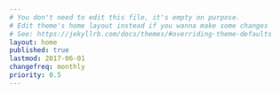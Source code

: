 ```yaml
---
# You don't need to edit this file, it's empty on purpose.
# Edit theme's home layout instead if you wanna make some changes
# See: https://jekyllrb.com/docs/themes/#overriding-theme-defaults
layout: home
published: true
lastmod: 2017-06-01
changefreq: monthly
priority: 0.5
---
```

